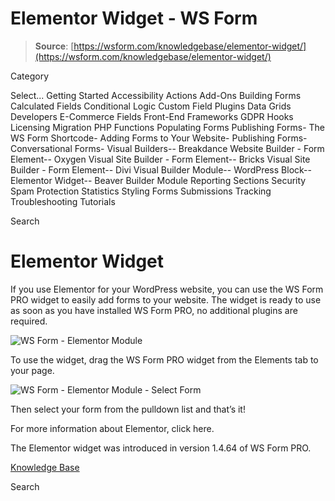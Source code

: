 # Elementor Widget - WS Form

> **Source**: [https://wsform.com/knowledgebase/elementor-widget/](https://wsform.com/knowledgebase/elementor-widget/)


Category

Select...
 Getting Started Accessibility Actions Add-Ons Building Forms Calculated Fields Conditional Logic Custom Field Plugins Data Grids Developers E-Commerce Fields Front-End Frameworks GDPR Hooks Licensing Migration PHP Functions Populating Forms Publishing Forms- The WS Form Shortcode- Adding Forms to Your Website- Publishing Forms- Conversational Forms- Visual Builders-- Breakdance Website Builder - Form Element-- Oxygen Visual Site Builder - Form Element-- Bricks Visual Site Builder - Form Element-- Divi Visual Builder Module-- WordPress Block-- Elementor Widget-- Beaver Builder Module Reporting Sections Security Spam Protection Statistics Styling Forms Submissions Tracking Troubleshooting Tutorials

Search

# Elementor Widget

If you use Elementor for your WordPress website, you can use the WS Form PRO widget to easily add forms to your website. The widget is ready to use as soon as you have installed WS Form PRO, no additional plugins are required.

![WS Form - Elementor Module](https://wsform.com/wp-content/uploads/2020/03/elementor.jpg)

To use the widget, drag the WS Form PRO widget from the Elements tab to your page.

![WS Form - Elementor Module - Select Form](https://wsform.com/wp-content/uploads/2020/03/elementor_select_form.jpg)

Then select your form from the pulldown list and that’s it!

For more information about Elementor, click here.

The Elementor widget was introduced in version 1.4.64 of WS Form PRO.

 

[Knowledge Base](https://wsform.com/knowledgebase/)

Search


